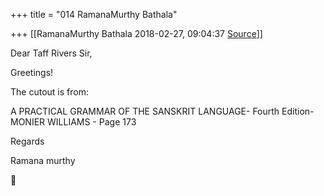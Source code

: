 +++
title = "014 RamanaMurthy Bathala"

+++
[[RamanaMurthy Bathala	2018-02-27, 09:04:37 [Source](https://groups.google.com/g/samskrita/c/TEbSaErtfLk)]]



Dear Taff Rivers Sir,

  

Greetings!

  

The cutout is from:

  

A PRACTICAL GRAMMAR OF THE SANSKRIT LANGUAGE- Fourth Edition-MONIER WILLIAMS - Page 173  

  

  

Regards

Ramana murthy




